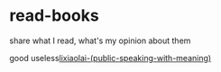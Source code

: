 # read-books
share what I read, what's my opinion about them

good useless[lixiaolai-(public-speaking-with-meaning)](https://github.com/xueyuanhuang/public-speaking-with-meaning)
